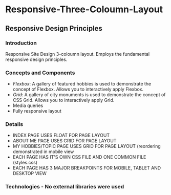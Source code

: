 # Responsive-Three-Coloumn-Layout
## Responsive Design Principles 
### Introduction
Responsive Site Design 3-coloumn layout. Employs the fundamental responsive design principles.
### Concepts and Components
  - *Flexbox*:	A gallery of featured hobbies is used to demonstrate the concept of Flexbox. Allows you to interactively apply Flexbox.
  - *Grid*:	A gallery of city monuments is used to demonstrate the concept of CSS Grid. Allows you to interactively apply Grid.
  - Media queries
  - Fully responsive layout
### Details
  - INDEX PAGE USES FLOAT FOR PAGE LAYOUT
  - ABOUT ME PAGE USES GRID FOR PAGE LAYOUT
  - MY HOBBIES/TOPIC PAGE USES GRID FOR PAGE LAYOUT (reordering demonstrated in mobile view
  - EACH PAGE HAS IT'S OWN CSS FILE AND ONE COMMON FILE (styles.css)
  - EACH PAGE HAS 3 MAJOR BREAKPOINTS FOR MOBILE, TABLET AND DESKTOP VIEW

### Technologies - No external libraries were used


